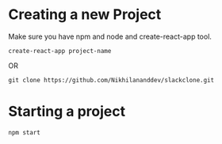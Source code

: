# Creating a new Project

Make sure you have npm and node and create-react-app tool.

```
create-react-app project-name
```

OR

```
git clone https://github.com/Nikhilananddev/slackclone.git
```

# Starting a project

```
npm start
```
